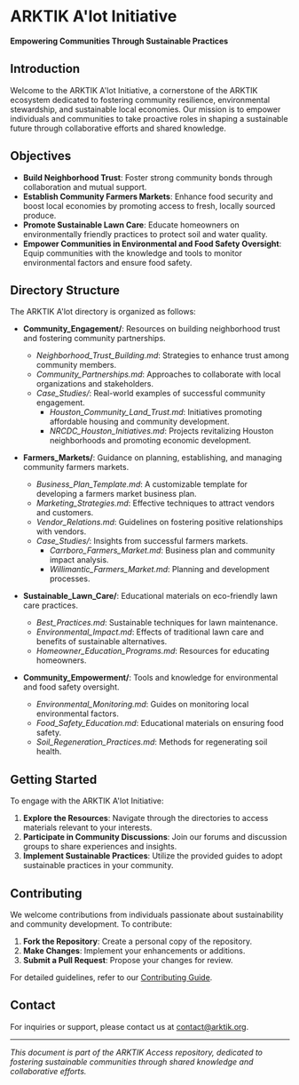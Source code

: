# ARKTIK A'lot Initiative

**Empowering Communities Through Sustainable Practices**

## Introduction

Welcome to the ARKTIK A'lot Initiative, a cornerstone of the ARKTIK ecosystem dedicated to fostering community resilience, environmental stewardship, and sustainable local economies. Our mission is to empower individuals and communities to take proactive roles in shaping a sustainable future through collaborative efforts and shared knowledge.

## Objectives

- **Build Neighborhood Trust**: Foster strong community bonds through collaboration and mutual support.
- **Establish Community Farmers Markets**: Enhance food security and boost local economies by promoting access to fresh, locally sourced produce.
- **Promote Sustainable Lawn Care**: Educate homeowners on environmentally friendly practices to protect soil and water quality.
- **Empower Communities in Environmental and Food Safety Oversight**: Equip communities with the knowledge and tools to monitor environmental factors and ensure food safety.

## Directory Structure

The ARKTIK A'lot directory is organized as follows:

- **Community_Engagement/**: Resources on building neighborhood trust and fostering community partnerships.
  - *Neighborhood_Trust_Building.md*: Strategies to enhance trust among community members.
  - *Community_Partnerships.md*: Approaches to collaborate with local organizations and stakeholders.
  - *Case_Studies/*: Real-world examples of successful community engagement.
    - *Houston_Community_Land_Trust.md*: Initiatives promoting affordable housing and community development.
    - *NRCDC_Houston_Initiatives.md*: Projects revitalizing Houston neighborhoods and promoting economic development.

- **Farmers_Markets/**: Guidance on planning, establishing, and managing community farmers markets.
  - *Business_Plan_Template.md*: A customizable template for developing a farmers market business plan.
  - *Marketing_Strategies.md*: Effective techniques to attract vendors and customers.
  - *Vendor_Relations.md*: Guidelines on fostering positive relationships with vendors.
  - *Case_Studies/*: Insights from successful farmers markets.
    - *Carrboro_Farmers_Market.md*: Business plan and community impact analysis.
    - *Willimantic_Farmers_Market.md*: Planning and development processes.

- **Sustainable_Lawn_Care/**: Educational materials on eco-friendly lawn care practices.
  - *Best_Practices.md*: Sustainable techniques for lawn maintenance.
  - *Environmental_Impact.md*: Effects of traditional lawn care and benefits of sustainable alternatives.
  - *Homeowner_Education_Programs.md*: Resources for educating homeowners.

- **Community_Empowerment/**: Tools and knowledge for environmental and food safety oversight.
  - *Environmental_Monitoring.md*: Guides on monitoring local environmental factors.
  - *Food_Safety_Education.md*: Educational materials on ensuring food safety.
  - *Soil_Regeneration_Practices.md*: Methods for regenerating soil health.

## Getting Started

To engage with the ARKTIK A'lot Initiative:

1. **Explore the Resources**: Navigate through the directories to access materials relevant to your interests.
2. **Participate in Community Discussions**: Join our forums and discussion groups to share experiences and insights.
3. **Implement Sustainable Practices**: Utilize the provided guides to adopt sustainable practices in your community.

## Contributing

We welcome contributions from individuals passionate about sustainability and community development. To contribute:

1. **Fork the Repository**: Create a personal copy of the repository.
2. **Make Changes**: Implement your enhancements or additions.
3. **Submit a Pull Request**: Propose your changes for review.

For detailed guidelines, refer to our [Contributing Guide](../CONTRIBUTING.md).

## Contact

For inquiries or support, please contact us at [contact@arktik.org](mailto:contact@arktik.org).

---

*This document is part of the ARKTIK Access repository, dedicated to fostering sustainable communities through shared knowledge and collaborative efforts.*
